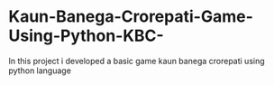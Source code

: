 # Kaun-Banega-Crorepati-Game-Using-Python-KBC-
In this project i developed a basic game kaun banega crorepati using python language
